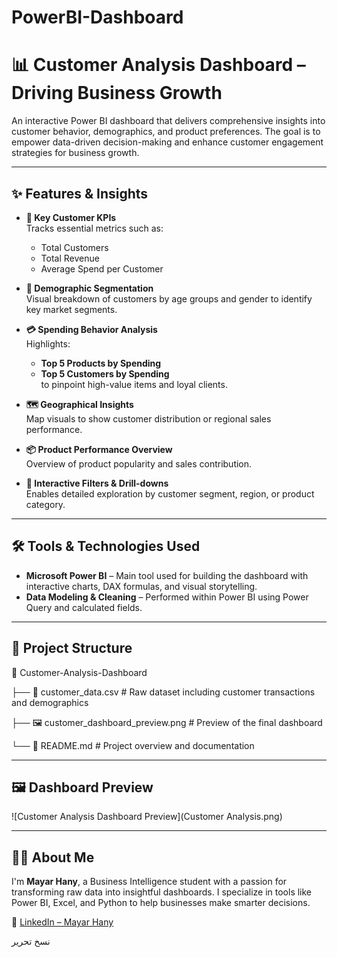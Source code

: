 # PowerBI-Dashboard
# 📊 Customer Analysis Dashboard – Driving Business Growth

An interactive Power BI dashboard that delivers comprehensive insights into customer behavior, demographics, and product preferences. The goal is to empower data-driven decision-making and enhance customer engagement strategies for business growth.

---

## ✨ Features & Insights

- **📌 Key Customer KPIs**  
  Tracks essential metrics such as:
  - Total Customers  
  - Total Revenue  
  - Average Spend per Customer  

- **👥 Demographic Segmentation**  
  Visual breakdown of customers by age groups and gender to identify key market segments.

- **💳 Spending Behavior Analysis**  
  Highlights:
  - **Top 5 Products by Spending**  
  - **Top 5 Customers by Spending**  
  to pinpoint high-value items and loyal clients.

- **🗺️ Geographical Insights**  
  Map visuals to show customer distribution or regional sales performance.

- **📦 Product Performance Overview**  
  Overview of product popularity and sales contribution.

- **🧩 Interactive Filters & Drill-downs**  
  Enables detailed exploration by customer segment, region, or product category.

---

## 🛠️ Tools & Technologies Used

- **Microsoft Power BI** – Main tool used for building the dashboard with interactive charts, DAX formulas, and visual storytelling.  
- **Data Modeling & Cleaning** – Performed within Power BI using Power Query and calculated fields.

---

## 📁 Project Structure

📁 Customer-Analysis-Dashboard

├── 📄 customer_data.csv # Raw dataset including customer transactions and demographics

├── 🖼️ customer_dashboard_preview.png # Preview of the final dashboard

└── 📄 README.md # Project overview and documentation


---
## 🖼️ Dashboard Preview

![Customer Analysis Dashboard Preview](Customer Analysis.png)

---

## 🙋‍♀️ About Me

I'm **Mayar Hany**, a Business Intelligence student with a passion for transforming raw data into insightful dashboards. I specialize in tools like Power BI, Excel, and Python to help businesses make smarter decisions.

🔗 [LinkedIn – Mayar Hany](https://linkedin.com/in/mayar-hany-139a2a2a6)

نسخ
تحرير
